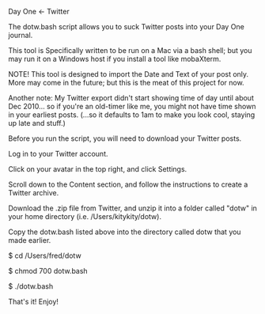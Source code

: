Day One <- Twitter

The dotw.bash script allows you to suck Twitter posts into your Day One journal.

This tool is Specifically written to be run on a Mac via a bash shell; but you may run it on a Windows host if you install a tool like mobaXterm.

NOTE! This tool is designed to import the Date and Text of your post only. More may come in the future; but this is the meat of this project for now.

Another note: My Twitter export didn't start showing time of day until about Dec 2010... so if you're an old-timer like me, you might not have time shown in your earliest posts. (...so it defaults to 1am to make you look cool, staying up late and stuff.)

Before you run the script, you will need to download your Twitter posts.

Log in to your Twitter account.

Click on your avatar in the top right, and click Settings.

Scroll down to the Content section, and follow the instructions to create a Twitter archive.

Download the .zip file from Twitter, and unzip it into a folder called "dotw" in your home directory (i.e. /Users/kitykity/dotw).

Copy the dotw.bash listed above into the directory called dotw that you made earlier.

$ cd /Users/fred/dotw

$ chmod 700 dotw.bash

$ ./dotw.bash

That's it! Enjoy!
